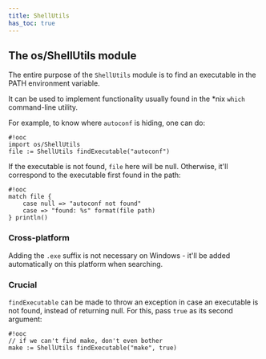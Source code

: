 ```yaml
---
title: ShellUtils
has_toc: true
---
```


## The os/ShellUtils module

The entire purpose of the `ShellUtils` module is to find an
executable in the PATH environment variable.

It can be used to implement functionality usually found in the
*nix `which` command-line utility.

For example, to know where `autoconf` is hiding, one can do:

    #!ooc
    import os/ShellUtils
    file := ShellUtils findExecutable("autoconf")

If the executable is not found, `file` here will be null. Otherwise,
it'll correspond to the executable first found in the path:

    #!ooc
    match file {
        case null => "autoconf not found"
        case => "found: %s" format(file path)
    } println()

### Cross-platform

Adding the `.exe` suffix is not necessary on Windows - it'll be
added automatically on this platform when searching.

### Crucial

`findExecutable` can be made to throw an exception in case an
executable is not found, instead of returning null. For this, pass
`true` as its second argument:

    #!ooc
    // if we can't find make, don't even bother
    make := ShellUtils findExecutable("make", true)



